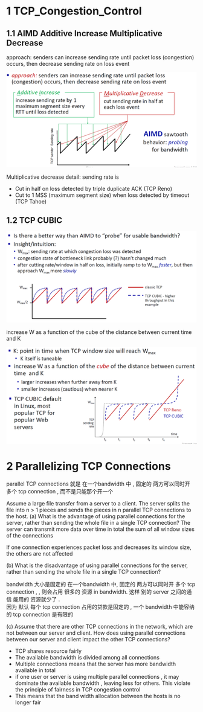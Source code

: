 
# 1 TCP_Congestion_Control
## 1.1 AIMD Additive Increase Multiplicative Decrease 

approach: senders can increase sending rate until packet loss (congestion) occurs, then decrease sending rate on loss event


![](image/Pasted%20image%2020241101201639.png)


Multiplicative decrease detail: sending rate is
- Cut in half on loss detected by triple duplicate ACK (TCP Reno)
- Cut to 1 MSS (maximum segment size) when loss detected by timeout (TCP Tahoe)

## 1.2 TCP CUBIC

![](image/Pasted%20image%2020241101201911.png)

increase W as a function of the cube of the distance between current time and K

![](image/Pasted%20image%2020241101202104.png)


# 2 Parallelizing TCP Connections
 parallel TCP connections 就是 在一个bandwidth 中 , 固定的 两方可以同时开 多个 tcp connection , 而不是只能那个开一个 


Assume a large file transfer from a server to a client. The server splits the file into n > 1 pieces and sends the pieces in n parallel TCP connections to the host.
(a) What is the advantage of using parallel connections for the server, rather than sending the whole file in a single TCP connection?
The server can transmit more data over time in total 
the sum of all window sizes of the connections

If one connection experiences packet loss and decreases its window size, the others are not affected 


(b) What is the disadvantage of using parallel connections for the server, rather than sending the whole file in a single TCP connection?

bandwidth 大小是固定的
 在一个bandwidth 中, 固定的 两方可以同时开 多个 tcp connection , , 则会占用 很多的 资源 in bandwidth. 这样 别的 server 之间的通信 能用的 资源就少了 .  
 因为  默认 每个 tcp connection 占用的贷款是固定的 , 一个 bandwidth  中能容纳的 tcp connection 是有限的



(c) Assume that there are other TCP connections in the network, which are not between our server and client. How does using parallel connections between our server and client impact the other TCP connections?

- TCP shares resource fairly 
- The available bandwidth is divided among all connections
- Multiple connections means that the server has more bandwidth available in total 
- if one user or server is using multiple parallel connections , it may dominate the available bandwidth , leaving less for others. This violate the principle of fairness in TCP congestion control 
- This means that the band width allocation between the hosts is no longer fair 





